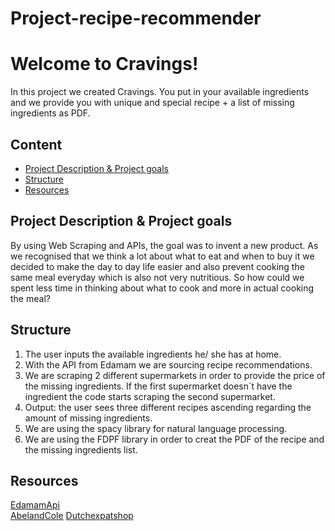 # Project-recipe-recommender

# Welcome to Cravings!

In this project we created Cravings. You put in your available ingredients and we provide you with unique and special recipe + a list of missing ingredients as PDF.

## Content

- [Project Description & Project goals](#descriptionandgoals)
- [Structure](#structure)
- [Resources](#resources)

<a name="descriptionandgoals"></a>

## Project Description & Project goals

By using Web Scraping and APIs, the goal was to invent a new product. As we recognised that we think a lot about what to eat and when to buy it we decided to make the day to day life easier and also prevent cooking the same meal everyday which is also not very nutritious. 
So how could we spent less time in thinking about what to cook and more in actual cooking the meal?

<a name="structure"></a>

## Structure

1. The user inputs the available ingredients he/ she has at home.
2. With the API from Edamam we are sourcing recipe recommendations.
3. We are scraping 2 different supermarkets in order to provide the price of the missing ingredients. If the first supermarket doesn´t have the ingredient
   the code starts scraping the second supermarket. 
4. Output: the user sees three different recipes ascending regarding the amount of missing ingredients.
5. We are using the spacy library for natural language processing. 
6. We are using the FDPF library in order to creat the PDF of the recipe and the missing ingredients list. 



<a name="resources"></a>

## Resources

 
[EdamamApi](https://edamam-recipe-search.p.rapidapi.com/search)  
[AbelandCole](https://www.abelandcole.co.uk/shop/)
[Dutchexpatshop](https://www.dutchexpatshop.com/en/)


